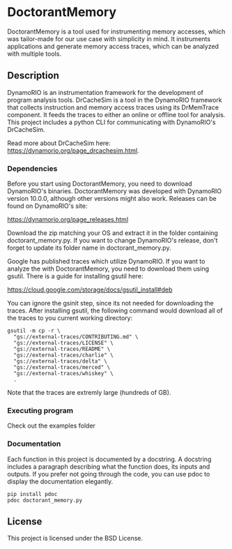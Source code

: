 # DoctorantMemory

DoctorantMemory is a tool used for instrumenting memory accesses, which was tailor-made for our use case with simplicity in mind.
It instruments applications and generate memory access traces, which can be analyzed with multiple tools. 

## Description

DynamoRIO is an instrumentation framework for the development of program analysis tools. 
DrCacheSim is a tool in the DynamoRIO framework that collects instruction and memory access traces using its DrMemTrace component.
It feeds the traces to either an online or offline tool for analysis.
This project includes a python CLI for communicating with DynamoRIO's DrCacheSim.

Read more about DrCacheSim here: https://dynamorio.org/page_drcachesim.html.

### Dependencies

Before you start using DoctorantMemory, you need to download DynamoRIO's binaries.
DoctorantMemory was developed with DynamoRIO version 10.0.0, although other versions might also work.
Releases can be found on DynamoRIO's site:

https://dynamorio.org/page_releases.html

Download the zip matching your OS and extract it in the folder containing doctorant_memory.py.
If you want to change DynamoRIO's release, don't forget to update its folder name in doctorant_memory.py.

Google has published traces which utilize DynamoRIO. If you want to analyze the with DoctorantMemory, you need to download them using gsutil. There is a guide for installing gsutil here:

https://cloud.google.com/storage/docs/gsutil_install#deb

You can ignore the gsinit step, since its not needed for downloading the traces.
After installing gsutil, the following command would download all of the traces to you current working directory:

```
gsutil -m cp -r \
  "gs://external-traces/CONTRIBUTING.md" \
  "gs://external-traces/LICENSE" \
  "gs://external-traces/README" \
  "gs://external-traces/charlie" \
  "gs://external-traces/delta" \
  "gs://external-traces/merced" \
  "gs://external-traces/whiskey" \
  .
```

Note that the traces are extremly large (hundreds of GB).


### Executing program

Check out the examples folder

### Documentation

Each function in this project is documented by a docstring. A docstring includes a paragraph describing what the function does, its inputs and outputs. If you prefer not going through the code, you can use pdoc to display the documentation elegantly.

```
pip install pdoc
pdoc doctorant_memory.py
```

## License

This project is licensed under the BSD License.
